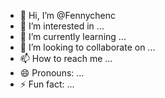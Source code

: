 - 👋 Hi, I’m @Fennychenc
- 👀 I’m interested in ...
- 🌱 I’m currently learning ...
- 💞️ I’m looking to collaborate on ...
- 📫 How to reach me ...
- 😄 Pronouns: ...
- ⚡ Fun fact: ...

<!---
Fennychenc/Fennychenc is a ✨ special ✨ repository because its `README.md` (this file) appears on your GitHub profile.
You can click the Preview link to take a look at your changes.
--->
